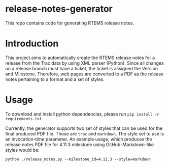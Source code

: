 # release-notes-generator
This repo contains code for generating RTEMS release notes.

# Introduction
This project aims to automatically create the RTEMS release notes for a release from the Trac data by using XML parser (Python). Since all changes on a release branch must have a ticket, the ticket is assigned the Version and Milestone. Therefore, web pages are converted to a PDF as the release notes pertaining to a format and a set of styles.

# Usage

To download and install python dependencies, please run `pip install -r requirements.txt`

Currently, the generator supports two set of styles that can be used for the final produced PDF file.
Those are `trac` and `markdown`. The style set to use is an invocation-time parameter.
An example usage, which produces the release notes PDF file for 4.11.3 milestone using
GitHub-Markdown-like styles would be:

```commandline
python ./release_notes.py --milestone_id=4.11.3 --style=markdown
```